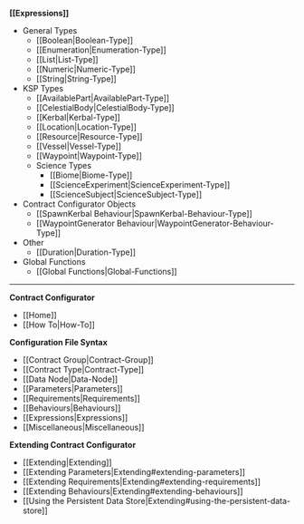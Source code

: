 **[[Expressions]]**
* General Types
    * [[Boolean|Boolean-Type]]
    * [[Enumeration|Enumeration-Type]]
    * [[List|List-Type]]
    * [[Numeric|Numeric-Type]]
    * [[String|String-Type]]
* KSP Types
    * [[AvailablePart|AvailablePart-Type]]
    * [[CelestialBody|CelestialBody-Type]]
    * [[Kerbal|Kerbal-Type]]
    * [[Location|Location-Type]]
    * [[Resource|Resource-Type]]
    * [[Vessel|Vessel-Type]]
    * [[Waypoint|Waypoint-Type]]
    * Science Types
        * [[Biome|Biome-Type]]
        * [[ScienceExperiment|ScienceExperiment-Type]]
        * [[ScienceSubject|ScienceSubject-Type]]
* Contract Configurator Objects
    * [[SpawnKerbal Behaviour|SpawnKerbal-Behaviour-Type]]
    * [[WaypointGenerator Behaviour|WaypointGenerator-Behaviour-Type]]
* Other
    * [[Duration|Duration-Type]]
* Global Functions
    * [[Global Functions|Global-Functions]]

---

**Contract Configurator**
* [[Home]]
* [[How To|How-To]]

**Configuration File Syntax**
* [[Contract Group|Contract-Group]]
* [[Contract Type|Contract-Type]]
 * [[Data Node|Data-Node]]
 * [[Parameters|Parameters]]
 * [[Requirements|Requirements]]
 * [[Behaviours|Behaviours]]
* [[Expressions|Expressions]]
* [[Miscellaneous|Miscellaneous]]

**Extending Contract Configurator**
* [[Extending|Extending]]
 * [[Extending Parameters|Extending#extending-parameters]]
 * [[Extending Requirements|Extending#extending-requirements]]
 * [[Extending Behaviours|Extending#extending-behaviours]]
 * [[Using the Persistent Data Store|Extending#using-the-persistent-data-store]]
